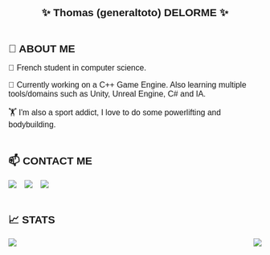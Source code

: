 <!-- README.md -->

<!-- Include CSS -->
<header>
<link rel="preconnect" href="https://fonts.googleapis.com">
<link rel="preconnect" href="https://fonts.gstatic.com" crossorigin>
<link href="https://fonts.googleapis.com/css2?family=Barlow:ital,wght@0,300;0,900;1,900&display=swap" rel="stylesheet">

</header>

<style>
h1, h2, h3, h4, h5, h6 {
  font-family: 'Barlow', sans-serif;
  font-weight: 800;
}

section {
  margin: 3rem 0;
}

p {
  font-family: 'Barlow', sans-serif;
  font-weight: 300;
  font-size: medium;
}

.table {
  display: flex;
  flex-direction: row;
  justify-content: space-between;
  align-items: center;
}

.contact {
  display: flex;
  flex-direction: row;
  justify-content: start;
}

.contact-item {
  margin-right: 1rem;
}
</style>

<body>
<!-- Title -->
<section>
  <div align="center">
    <h1> ✨ Thomas (generaltoto) DELORME ✨ </h1>
  </div>
</section>

<!-- About Me -->
<section>
  <h2 class="subtitle"> 📖 ABOUT ME </h2>
  <div class="about">
    <p> 📌 French student in computer science. </p>
    <p> 🔭 Currently working on a C++ Game Engine. Also learning multiple tools/domains such as Unity, Unreal Engine, C# and IA. </p>
    <p> 🏋️ I'm also a sport addict, I love to do some powerlifting and bodybuilding. </p>
  </div>
</section>

<section>
  <h2 class="subtitle"> 📫 CONTACT ME </h2>
  <div class="contact">
    <!-- LinkedIn -->
    <a href="https://www.linkedin.com/in/thomas-delorme-1b1b3b1b2/" class="contact-item">
      <img src="https://img.shields.io/badge/LinkedIn-0077B5?style=for-the-badge&logo=linkedin&logoColor=white"/>
    </a>
    <!-- Gmail -->
    <a href="mailto:thomasdelorme57@gmail.com" class="contact-item">
      <img src="https://img.shields.io/badge/Gmail-D14836?style=for-the-badge&logo=gmail&logoColor=white"/>
    </a>
    <!-- Discord -->
    <a href="https://discord.com/users/710615288823711026" class="contact-item">
      <img src="https://img.shields.io/badge/Discord-7289DA?style=for-the-badge&logo=discord&logoColor=white"/>
    </a>
  </div>
</section>

<!-- Stats -->
<section>
  <h2 class="subtitle"> 📈 STATS </h2>
  <div class="table">
    <div class="table-left">
      <img src="https://github-readme-stats.vercel.app/api/top-langs/?username=generaltoto&layout=donut&theme=transparent" />
    </div>
    <div class="table-right">
      <img src="https://github-readme-stats.vercel.app/api?username=generaltoto&rank_icon=github&theme=transparent" />
    </div>
  </div>
</section>
</body>





<!--
**generaltoto/generaltoto** is a ✨ _special_ ✨ repository because its `README.md` (this file) appears on your GitHub profile.

Here are some ideas to get you started:

-  I’m currently working on ...
- 🌱 I’m currently learning ...
- 👯 I’m looking to collaborate on ...
- 🤔 I’m looking for help with ...
- 💬 Ask me about ...
- 📫 How to reach me: ...
- 😄 Pronouns: ...
- ⚡ Fun fact: ...
-->
